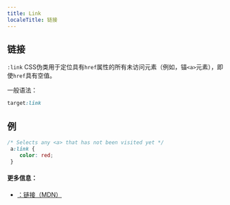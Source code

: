 ```yaml
---
title: Link
localeTitle: 链接
---
```

## 链接

`:link` CSS伪类用于定位具有`href`属性的所有未访问元素（例如，锚`<a>`元素），即使`href`具有空值。

一般语法：

```css
target:link 
```

## 例

```css
/* Selects any <a> that has not been visited yet */ 
 a:link { 
    color: red; 
 } 
```

#### 更多信息：

*   [：链接（MDN）](https://developer.mozilla.org/en-US/docs/Web/CSS/:link)